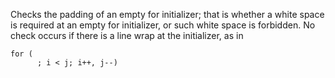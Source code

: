 Checks the padding of an empty for initializer; that is whether a white
space is required at an empty for initializer, or such white space is
forbidden. No check occurs if there is a line wrap at the initializer,
as in

``` 
for (
      ; i < j; i++, j--)
        
```
